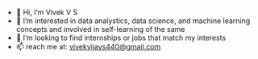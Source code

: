 - 👋 Hi, I’m Vivek V S
- 👀 I’m interested in data analystics, data science, and machine learning concepts and involved in self-learning of the same
- 💞️ I’m looking to find internships or jobs that match my interests
- 📫 reach me at: vivekvijays440@gmail.com
